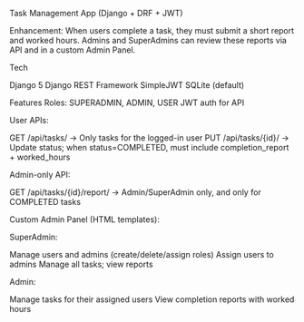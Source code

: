 Task Management App (Django + DRF + JWT)

Enhancement: When users complete a task, they must submit a short report and worked hours. Admins and SuperAdmins can review these reports via API and in a custom Admin Panel.

Tech

Django 5
Django REST Framework
SimpleJWT
SQLite (default)

Features
Roles: SUPERADMIN, ADMIN, USER
JWT auth for API

User APIs:

GET /api/tasks/ → Only tasks for the logged-in user
PUT /api/tasks/{id}/ → Update status; when status=COMPLETED, must include completion_report + worked_hours

Admin-only API:

GET /api/tasks/{id}/report/ → Admin/SuperAdmin only, and only for COMPLETED tasks

Custom Admin Panel (HTML templates):

SuperAdmin:

Manage users and admins (create/delete/assign roles)
Assign users to admins
Manage all tasks; view reports

Admin:

Manage tasks for their assigned users
View completion reports with worked hours
